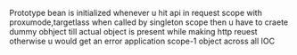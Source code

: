 Prototype bean is initialized whenever u hit api
in request scope with proxumode,targetlass when called by singleton scope then u have to craete dummy obhject till actual object is present while making http reuest otherwise u would get an error
application scope-1 object across all IOC
